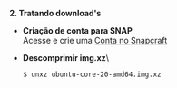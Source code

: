 **2. Tratando download's**
   * **Criação de conta para SNAP**\
   Acesse e crie uma [Conta no Snapcraft](https://snapcraft.io/account)


   * **Descomprimir img.xz**\
      ```bash
      $ unxz ubuntu-core-20-amd64.img.xz
      ``` 
